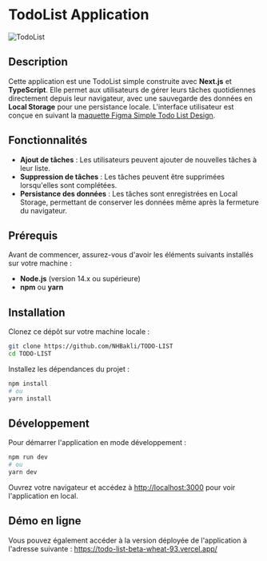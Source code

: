 # TodoList Application

![TodoList](./public/favicon.ico)

## Description

Cette application est une TodoList simple construite avec **Next.js** et **TypeScript**. Elle permet aux utilisateurs de gérer leurs tâches quotidiennes directement depuis leur navigateur, avec une sauvegarde des données en **Local Storage** pour une persistance locale. L'interface utilisateur est conçue en suivant la [maquette Figma Simple Todo List Design](https://www.figma.com/community/file/1287029163993360080/simple-todo-list-design).

## Fonctionnalités

- **Ajout de tâches** : Les utilisateurs peuvent ajouter de nouvelles tâches à leur liste.
- **Suppression de tâches** : Les tâches peuvent être supprimées lorsqu'elles sont complétées.
- **Persistance des données** : Les tâches sont enregistrées en Local Storage, permettant de conserver les données même après la fermeture du navigateur.

## Prérequis

Avant de commencer, assurez-vous d'avoir les éléments suivants installés sur votre machine :

- **Node.js** (version 14.x ou supérieure)
- **npm** ou **yarn**

## Installation

Clonez ce dépôt sur votre machine locale :

```bash
git clone https://github.com/NHBakli/TODO-LIST
cd TODO-LIST
```

Installez les dépendances du projet :

```bash
npm install
# ou
yarn install
```

## Développement

Pour démarrer l'application en mode développement :

```bash
npm run dev
# ou
yarn dev
```

Ouvrez votre navigateur et accédez à <a href="http://localhost:3000" target="_blank" rel="noopener noreferrer">http://localhost:3000</a> pour voir l'application en local.

## Démo en ligne

Vous pouvez également accéder à la version déployée de l'application à l'adresse suivante : <a href="https://todo-list-beta-wheat-93.vercel.app/" target="_blank" rel="noopener noreferrer">https://todo-list-beta-wheat-93.vercel.app/</a>
